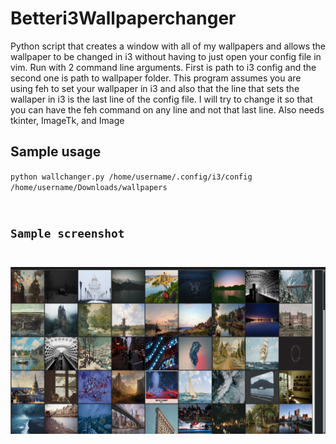# Betteri3Wallpaperchanger
Python script that creates a window with all of my wallpapers and allows the wallpaper to be changed in i3 without having to just open your config file in vim.
Run with 2 command line arguments. First is path to i3 config and the second one is path to wallpaper folder. This program assumes you are using feh to set your wallpaper in i3 and also that the line that sets the wallaper in i3 is the last line of the config file. I will try to change it so that you can have the feh command on any line and not that last line. Also needs tkinter, ImageTk, and Image

## Sample usage
<code>python wallchanger.py /home/username/.config/i3/config /home/username/Downloads/wallpapers
  
## Sample screenshot  
![Screenshot](screenshot.png)
